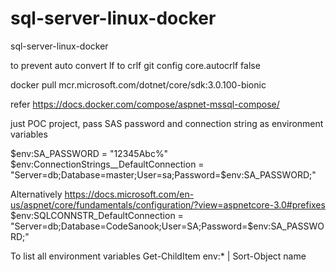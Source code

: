 # sql-server-linux-docker
sql-server-linux-docker

to prevent auto convert lf to crlf 
git config core.autocrlf false 

docker pull mcr.microsoft.com/dotnet/core/sdk:3.0.100-bionic

refer
https://docs.docker.com/compose/aspnet-mssql-compose/

just POC project, pass SAS password and connection string as environment variables

$env:SA_PASSWORD = "12345Abc%"
$env:ConnectionStrings__DefaultConnection = "Server=db;Database=master;User=sa;Password=$env:SA_PASSWORD;"

Alternatively
https://docs.microsoft.com/en-us/aspnet/core/fundamentals/configuration/?view=aspnetcore-3.0#prefixes
$env:SQLCONNSTR_DefaultConnection = "Server=db;Database=CodeSanook;User=SA;Password=$env:SA_PASSWORD;"


To list all environment variables
Get-ChildItem env:* | Sort-Object name

